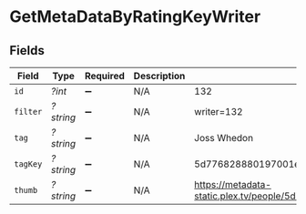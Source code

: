 # GetMetaDataByRatingKeyWriter


## Fields

| Field                                                               | Type                                                                | Required                                                            | Description                                                         | Example                                                             |
| ------------------------------------------------------------------- | ------------------------------------------------------------------- | ------------------------------------------------------------------- | ------------------------------------------------------------------- | ------------------------------------------------------------------- |
| `id`                                                                | *?int*                                                              | :heavy_minus_sign:                                                  | N/A                                                                 | 132                                                                 |
| `filter`                                                            | *?string*                                                           | :heavy_minus_sign:                                                  | N/A                                                                 | writer=132                                                          |
| `tag`                                                               | *?string*                                                           | :heavy_minus_sign:                                                  | N/A                                                                 | Joss Whedon                                                         |
| `tagKey`                                                            | *?string*                                                           | :heavy_minus_sign:                                                  | N/A                                                                 | 5d776828880197001ec90e8f                                            |
| `thumb`                                                             | *?string*                                                           | :heavy_minus_sign:                                                  | N/A                                                                 | https://metadata-static.plex.tv/people/5d776828880197001ec90e8f.jpg |
